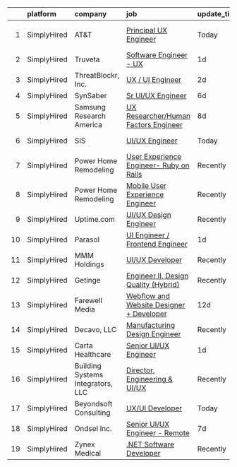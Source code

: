 

|    | platform    | company                           | job                                                                                                                                              | update_time   | location                |
|---:|:------------|:----------------------------------|:-------------------------------------------------------------------------------------------------------------------------------------------------|:--------------|:------------------------|
|  1 | SimplyHired | AT&T                              | [Principal UX Engineer](https://www.simplyhired.com/job/HLhsR1Ou61Gx25vDGalnz0ET5MSB-qMlskUCZpF_7Vsu6SezVjm_qw?q=ux+engineer)                    | Today         | Dallas, TX +5 locations |
|  2 | SimplyHired | Truveta                           | [Software Engineer - UX](https://www.simplyhired.com/job/1Aevd7X8n2ItqBEgdNiJQFVzM_avVo6Ghny9CzeHcujO3hgoll9GAw?q=ux+engineer)                   | 1d            | Seattle, WA             |
|  3 | SimplyHired | ThreatBlockr, Inc.                | [UX / UI Engineer](https://www.simplyhired.com/job/h7DR0Bgy2hRCqF9hDik8t6ewd6Lv51c7vyZid1HDhMurD4_RyLKqzQ?q=ux+engineer)                         | 2d            | Tysons, VA              |
|  4 | SimplyHired | SynSaber                          | [Sr UI/UX Engineer](https://www.simplyhired.com/job/n8tIBg41js--8DgAsT8sm0XBt_bZkzYxa9wb4RHSfESmzuDwVBQsIw?q=ux+engineer)                        | 6d            | Remote                  |
|  5 | SimplyHired | Samsung Research America          | [UX Researcher/Human Factors Engineer](https://www.simplyhired.com/job/mQuJgMLBBIGji9EXxioTHzFWfSWfxZm-KsKECym01B70V02knd3uwA?q=ux+engineer)     | 8d            | Mountain View, CA       |
|  6 | SimplyHired | SIS                               | [UI/UX Engineer](https://www.simplyhired.com/job/NztABORu77gGr0sKtsm8MBTqFB4Ul_k7JnfFVbsTozuY4Z81QgGk3A?q=ux+engineer)                           | Today         | Sunnyvale, CA           |
|  7 | SimplyHired | Power Home Remodeling             | [User Experience Engineer- Ruby on Rails](https://www.simplyhired.com/job/HzXNix8ScK77jtOjgbF7VtqT7qBK3_jaGWNthlTSxlgUYHSUT4Y7OA?q=ux+engineer)  | Recently      | Doylestown, PA          |
|  8 | SimplyHired | Power Home Remodeling             | [Mobile User Experience Engineer](https://www.simplyhired.com/job/osJti0xTZMPDhLdGgSDmsxrCXGcx-g4Crxs4sgLB3gfU5MV_HtnYYQ?q=ux+engineer)          | Recently      | Philadelphia, PA        |
|  9 | SimplyHired | Uptime.com                        | [UI/UX Design Engineer](https://www.simplyhired.com/job/PI3WA_fwkyy_psP-NQ_HBieoaFTLfJKmFXtZNdFQFWXgvEk-0WGr6A?q=ux+engineer)                    | Recently      | Remote                  |
| 10 | SimplyHired | Parasol                           | [UI Engineer / Frontend Engineer](https://www.simplyhired.com/job/5DD6jacDlO5gMbPbh2xhcqpF9n5QbCurk5Q_Jgdp9OglTkDCnMFwKQ?q=ux+engineer)          | 1d            | Remote +1 location      |
| 11 | SimplyHired | MMM Holdings                      | [UI/UX Developer](https://www.simplyhired.com/job/C02z5VPDcR6N0RtMJFaqXNQhccQlhz30IeCTxpbdW8Tmft2RMkjizA?q=ux+engineer)                          | Recently      | San Juan, PR            |
| 12 | SimplyHired | Getinge                           | [Engineer II, Design Quality (Hybrid)](https://www.simplyhired.com/job/hfyfyVwY_3psMeRtAnbJN6kOOJmhjByxJQHzorRC_-U1zT5b2o87Tw?q=ux+engineer)     | Recently      | Merrimack, NH           |
| 13 | SimplyHired | Farewell Media                    | [Webflow and Website Designer + Developer](https://www.simplyhired.com/job/xnDEREwQp39d-Jmll-YGVH29DrZyQ0TVRxoOfqp22YzKmx9SvrV-bg?q=ux+engineer) | 12d           | Bend, OR                |
| 14 | SimplyHired | Decavo, LLC                       | [Manufacturing Design Engineer](https://www.simplyhired.com/job/n7IV0epdKyevj1UWmhsg-Fu43KfjeoY64bU56E8guHVsNp4xhYBV-Q?q=ux+engineer)            | Recently      | Hood River, OR          |
| 15 | SimplyHired | Carta Healthcare                  | [Senior UI/UX Engineer](https://www.simplyhired.com/job/AcBIVzKwKP5p3upLmVrpN77uJ-5w7mxgSuP-iebgyvo5-HNdxBJbzQ?q=ux+engineer)                    | 1d            | Boston, MA              |
| 16 | SimplyHired | Building Systems Integrators, LLC | [Director, Engineering & UI/UX](https://www.simplyhired.com/job/m3aUPmzkM3zFJboAHESGseP4s1pwppgHoYEbJupZjKNVMQzBpyK6WA?q=ux+engineer)            | Recently      | Monroe, LA              |
| 17 | SimplyHired | Beyondsoft Consulting             | [UX/UI Developer](https://www.simplyhired.com/job/KAZ_Ior76cDjm9d2ShzDK7dBOmEl4mLUyDqjWyRgkeDuQs3Di-5MAA?q=ux+engineer)                          | Today         | United States           |
| 18 | SimplyHired | Ondsel Inc.                       | [Senior UI/UX Engineer - Remote](https://www.simplyhired.com/job/HFP3ekiDvGFdIO76q1ph8OJdhyzKDPSW5OxSm0QmZbFCjRcNMzKxvg?q=ux+engineer)           | 7d            | Seattle, WA             |
| 19 | SimplyHired | Zynex Medical                     | [.NET Software Developer](https://www.simplyhired.com/job/CkZS4u7p1I92Dp42AUwS_a_ddjsrJw7_CNhZYtWMjYq5qdAiX22kGQ?q=ux+engineer)                  | Recently      | Englewood, CO           |